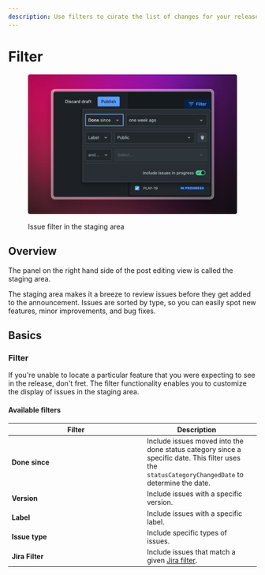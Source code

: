 ```yaml
---
description: Use filters to curate the list of changes for your release
---
```


# Filter

<figure><img src="../../.gitbook/assets/Filter.png" alt=""><figcaption><p>Issue filter in the staging area</p></figcaption></figure>

## Overview

The panel on the right hand side of the post editing view is called the staging area.&#x20;

The staging area makes it a breeze to review issues before they get added to the announcement. Issues are sorted by type, so you can easily spot new features, minor improvements, and bug fixes.

## Basics

### Filter

If you're unable to locate a particular feature that you were expecting to see in the release, don't fret. The filter functionality enables you to customize the display of issues in the staging area.

#### Available filters

<table><thead><tr><th width="260.5">Filter</th><th>Description</th><th data-hidden></th></tr></thead><tbody><tr><td><strong>Done since</strong> </td><td>Include issues moved into the done status category since a specific date. This filter uses the <code>statusCategoryChangedDate</code> to determine the date. </td><td></td></tr><tr><td><strong>Version</strong></td><td>Include issues with a specific version. </td><td></td></tr><tr><td><strong>Label</strong></td><td>Include issues with a specific label.</td><td></td></tr><tr><td><strong>Issue type</strong></td><td>Include specific types of issues.</td><td></td></tr><tr><td><strong>Jira Filter</strong></td><td>Include issues that match a given <a href="https://support.atlassian.com/jira-software-cloud/docs/save-your-search-as-a-filter/">Jira filter</a>.</td><td></td></tr></tbody></table>

###
